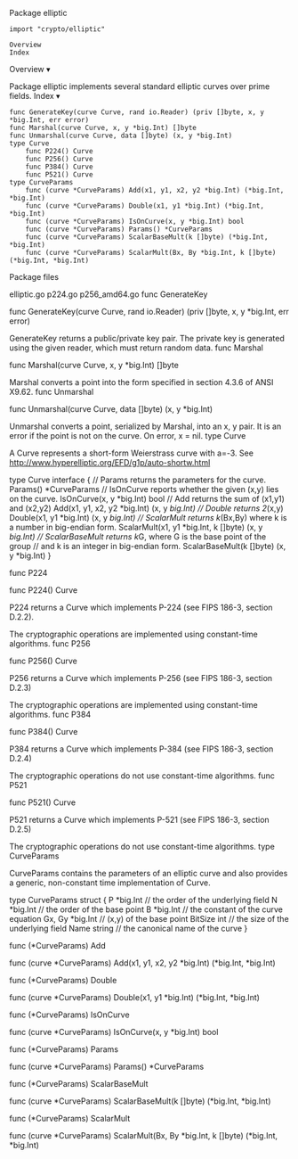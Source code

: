 
 Package elliptic

    import "crypto/elliptic"

    Overview
    Index

Overview ▾

Package elliptic implements several standard elliptic curves over prime fields.
Index ▾

    func GenerateKey(curve Curve, rand io.Reader) (priv []byte, x, y *big.Int, err error)
    func Marshal(curve Curve, x, y *big.Int) []byte
    func Unmarshal(curve Curve, data []byte) (x, y *big.Int)
    type Curve
        func P224() Curve
        func P256() Curve
        func P384() Curve
        func P521() Curve
    type CurveParams
        func (curve *CurveParams) Add(x1, y1, x2, y2 *big.Int) (*big.Int, *big.Int)
        func (curve *CurveParams) Double(x1, y1 *big.Int) (*big.Int, *big.Int)
        func (curve *CurveParams) IsOnCurve(x, y *big.Int) bool
        func (curve *CurveParams) Params() *CurveParams
        func (curve *CurveParams) ScalarBaseMult(k []byte) (*big.Int, *big.Int)
        func (curve *CurveParams) ScalarMult(Bx, By *big.Int, k []byte) (*big.Int, *big.Int)

Package files

elliptic.go p224.go p256_amd64.go
func GenerateKey

func GenerateKey(curve Curve, rand io.Reader) (priv []byte, x, y *big.Int, err error)

GenerateKey returns a public/private key pair. The private key is generated using the given reader, which must return random data.
func Marshal

func Marshal(curve Curve, x, y *big.Int) []byte

Marshal converts a point into the form specified in section 4.3.6 of ANSI X9.62.
func Unmarshal

func Unmarshal(curve Curve, data []byte) (x, y *big.Int)

Unmarshal converts a point, serialized by Marshal, into an x, y pair. It is an error if the point is not on the curve. On error, x = nil.
type Curve

A Curve represents a short-form Weierstrass curve with a=-3. See http://www.hyperelliptic.org/EFD/g1p/auto-shortw.html

type Curve interface {
        // Params returns the parameters for the curve.
        Params() *CurveParams
        // IsOnCurve reports whether the given (x,y) lies on the curve.
        IsOnCurve(x, y *big.Int) bool
        // Add returns the sum of (x1,y1) and (x2,y2)
        Add(x1, y1, x2, y2 *big.Int) (x, y *big.Int)
        // Double returns 2*(x,y)
        Double(x1, y1 *big.Int) (x, y *big.Int)
        // ScalarMult returns k*(Bx,By) where k is a number in big-endian form.
        ScalarMult(x1, y1 *big.Int, k []byte) (x, y *big.Int)
        // ScalarBaseMult returns k*G, where G is the base point of the group
        // and k is an integer in big-endian form.
        ScalarBaseMult(k []byte) (x, y *big.Int)
}

func P224

func P224() Curve

P224 returns a Curve which implements P-224 (see FIPS 186-3, section D.2.2).

The cryptographic operations are implemented using constant-time algorithms.
func P256

func P256() Curve

P256 returns a Curve which implements P-256 (see FIPS 186-3, section D.2.3)

The cryptographic operations are implemented using constant-time algorithms.
func P384

func P384() Curve

P384 returns a Curve which implements P-384 (see FIPS 186-3, section D.2.4)

The cryptographic operations do not use constant-time algorithms.
func P521

func P521() Curve

P521 returns a Curve which implements P-521 (see FIPS 186-3, section D.2.5)

The cryptographic operations do not use constant-time algorithms.
type CurveParams

CurveParams contains the parameters of an elliptic curve and also provides a generic, non-constant time implementation of Curve.

type CurveParams struct {
        P       *big.Int // the order of the underlying field
        N       *big.Int // the order of the base point
        B       *big.Int // the constant of the curve equation
        Gx, Gy  *big.Int // (x,y) of the base point
        BitSize int      // the size of the underlying field
        Name    string   // the canonical name of the curve
}

func (*CurveParams) Add

func (curve *CurveParams) Add(x1, y1, x2, y2 *big.Int) (*big.Int, *big.Int)

func (*CurveParams) Double

func (curve *CurveParams) Double(x1, y1 *big.Int) (*big.Int, *big.Int)

func (*CurveParams) IsOnCurve

func (curve *CurveParams) IsOnCurve(x, y *big.Int) bool

func (*CurveParams) Params

func (curve *CurveParams) Params() *CurveParams

func (*CurveParams) ScalarBaseMult

func (curve *CurveParams) ScalarBaseMult(k []byte) (*big.Int, *big.Int)

func (*CurveParams) ScalarMult

func (curve *CurveParams) ScalarMult(Bx, By *big.Int, k []byte) (*big.Int, *big.Int)
